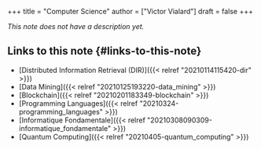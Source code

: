 +++
title = "Computer Science"
author = ["Victor Vialard"]
draft = false
+++

_This note does not have a description yet._

## Links to this note {#links-to-this-note}

- [Distributed Information Retrieval (DIR)]({{< relref "20210114115420-dir" >}})
- [Data Mining]({{< relref "20210125193220-data_mining" >}})
- [Blockchain]({{< relref "20210201183349-blockchain" >}})
- [Programming Languages]({{< relref "20210324-programming_languages" >}})
- [Informatique Fondamentale]({{< relref "20210308090309-informatique_fondamentale" >}})
- [Quantum Computing]({{< relref "20210405-quantum_computing" >}})
